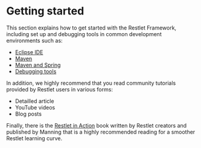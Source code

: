 # Getting started

This section explains how to get started with the Restlet Framework,
including set up and debugging tools in common development environments
such as:

-   [Eclipse IDE](/learn/guide/2.1#/13-restlet/21-restlet/192-restlet/93-restlet.html "Getting started with Eclipse IDE")
-   [Maven](/learn/guide/2.1#/13-restlet/21-restlet/192-restlet/92-restlet.html "Getting started with Maven")
-   [Maven and Spring](/learn/guide/2.1#/13-restlet/21-restlet/192-restlet/381-restlet.html "Getting Started with Maven and Spring")
-   [Debugging tools](/learn/guide/2.1#/13-restlet/21-restlet/192-restlet/102-restlet.html "Debugging tools")

In addition, we highly recommend that you read community tutorials provided by Restlet users in various forms:

-   Detailled article
-   YouTube videos
-   Blog posts

Finally, there is the [Restlet in Action](http://www.amazon.com/gp/product/193518234X/ref=as_li_tf_tl?ie=UTF8&camp=1789&creative=9325&creativeASIN=193518234X&linkCode=as2&tag=restlet-20)
book written by Restlet creators and published by Manning that is a highly recommended reading for a smoother Restlet learning curve.

